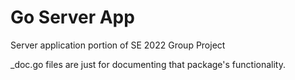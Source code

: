 # Go Server App
Server application portion of SE 2022 Group Project

_doc.go files are just for documenting that package's functionality.